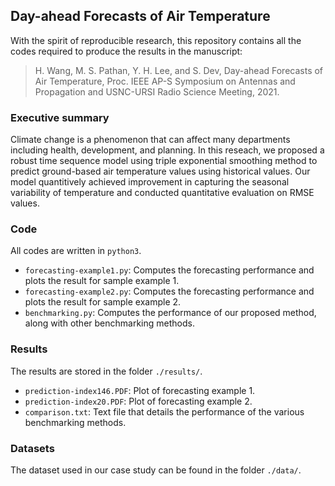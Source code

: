 ## Day-ahead Forecasts of Air Temperature

With the spirit of reproducible research, this repository contains all the codes required to produce the results in the manuscript:

> H. Wang, M. S. Pathan, Y. H. Lee, and S. Dev, Day-ahead Forecasts of Air Temperature, Proc. IEEE AP-S Symposium on Antennas and Propagation and USNC-URSI Radio Science Meeting, 2021.


### Executive summary
Climate change is a phenomenon that can affect many departments including health, development, and planning. In this reseach, we proposed a robust time sequence model using triple exponential smoothing method to predict ground-based air temperature values using historical values. Our model quantitively achieved improvement in capturing the seasonal variability of temperature and conducted quantitative evaluation on RMSE values.



### Code
All codes are written in `python3`.
+ `forecasting-example1.py`: Computes the forecasting performance and plots the result for sample example 1.
+ `forecasting-example2.py`: Computes the forecasting performance and plots the result for sample example 2.
+ `benchmarking.py`: Computes the performance of our proposed method, along with other benchmarking methods. 


### Results
The results are stored in the folder `./results/`.
+ `prediction-index146.PDF`: Plot of forecasting example 1.
+ `prediction-index20.PDF`: Plot of forecasting example 2.
+ `comparison.txt`: Text file that details the performance of the various benchmarking methods.


### Datasets
The dataset used in our case study can be found in the folder `./data/`.
